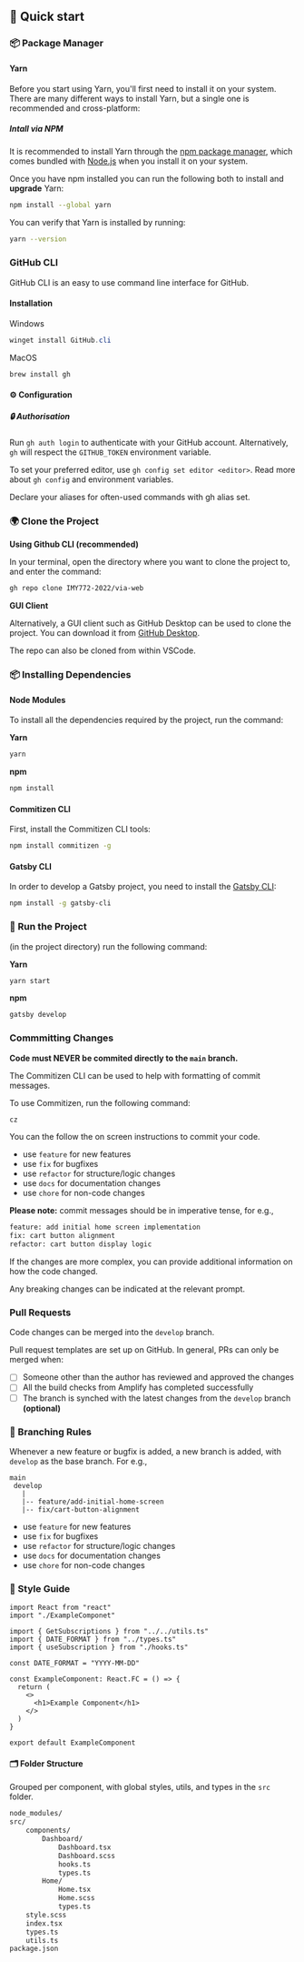 ## 🚀 Quick start

### :package: Package Manager

#### Yarn

Before you start using Yarn, you'll first need to install it on your system. There are many different ways to install Yarn, but a single one is recommended and cross-platform:

##### Intall via NPM

It is recommended to install Yarn through the [npm package manager](http://npmjs.org/), which comes bundled with [Node.js](https://nodejs.org/) when you install it on your system.

Once you have npm installed you can run the following both to install and **upgrade** Yarn:

```bash
npm install --global yarn
```

You can verify that Yarn is installed by running:

```bash
yarn --version
```

### GitHub CLI

GitHub CLI is an easy to use command line interface for GitHub.

#### Installation

Windows

```powershell
winget install GitHub.cli
```

MacOS

```bash
brew install gh
```

#### :gear: Configuration

##### :lock: Authorisation

Run `gh auth login` to authenticate with your GitHub account. Alternatively, `gh` will respect the `GITHUB_TOKEN` environment variable.

To set your preferred editor, use `gh config set editor <editor>`. Read more about `gh config` and environment variables.

Declare your aliases for often-used commands with gh alias set.

### :earth_africa: Clone the Project

**Using Github CLI (recommended)**

In your terminal, open the directory where you want to clone the project to, and enter the command:

```bash
gh repo clone IMY772-2022/via-web
```

**GUI Client**

Alternatively, a GUI client such as GitHub Desktop can be used to clone the project. You can download it from [GitHub Desktop](https://desktop.github.com/).

The repo can also be cloned from within VSCode.

### :package: Installing Dependencies

#### Node Modules

To install all the dependencies required by the project, run the command:

**Yarn**

```bash
yarn
```

**npm**

```bash
npm install
```

#### Commitizen CLI

First, install the Commitizen CLI tools:

```bash
npm install commitizen -g
```

#### Gatsby CLI

In order to develop a Gatsby project, you need to install the [Gatsby CLI](https://www.gatsbyjs.com/docs/reference/gatsby-cli/):

```bash
npm install -g gatsby-cli
```

### :vertical_traffic_light: Run the Project

(in the project directory) run the following command:

**Yarn**

```bash
yarn start
```

**npm**

```bash
gatsby develop
```

### Commmitting Changes

**Code must NEVER be commited directly to the `main` branch.**

The Commitizen CLI can be used to help with formatting of commit messages.

To use Commitizen, run the following command:

```bash
cz
```

You can the follow the on screen instructions to commit your code.

- use `feature` for new features
- use `fix` for bugfixes
- use `refactor` for structure/logic changes
- use `docs` for documentation changes
- use `chore` for non-code changes

**Please note:** commit messages should be in imperative tense, for e.g.,

```bash
feature: add initial home screen implementation
fix: cart button alignment
refactor: cart button display logic
```

If the changes are more complex, you can provide additional information on how the code changed.

Any breaking changes can be indicated at the relevant prompt.

### Pull Requests

Code changes can be merged into the `develop` branch.

Pull request templates are set up on GitHub. In general, PRs can only be merged when:

- [ ] Someone other than the author has reviewed and approved the changes
- [ ] All the build checks from Amplify has completed successfully
- [ ] The branch is synched with the latest changes from the `develop` branch **(optional)**

### :palm_tree: Branching Rules

Whenever a new feature or bugfix is added, a new branch is added, with `develop` as the base branch. For e.g.,

```
main
 develop
   |
   |-- feature/add-initial-home-screen
   |-- fix/cart-button-alignment
```

- use `feature` for new features
- use `fix` for bugfixes
- use `refactor` for structure/logic changes
- use `docs` for documentation changes
- use `chore` for non-code changes

### :closed_book: Style Guide

```tsx
import React from "react"
import "./ExampleComponet"

import { GetSubscriptions } from "../../utils.ts"
import { DATE_FORMAT } from "../types.ts"
import { useSubscription } from "./hooks.ts"

const DATE_FORMAT = "YYYY-MM-DD"

const ExampleComponent: React.FC = () => {
  return (
    <>
      <h1>Example Component</h1>
    </>
  )
}

export default ExampleComponent
```

#### :card_index_dividers: Folder Structure

Grouped per component, with global styles, utils, and types in the `src` folder.

```bash
node_modules/
src/
    components/
        Dashboard/
            Dashboard.tsx
            Dashboard.scss
            hooks.ts
            types.ts
        Home/
            Home.tsx
            Home.scss
            types.ts
    style.scss
    index.tsx
    types.ts
    utils.ts
package.json
```
